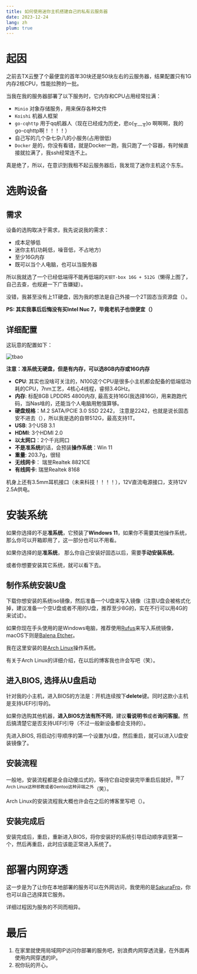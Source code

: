 ```yaml
---
title: 如何使用迷你主机搭建自己的私有云服务器
date: 2023-12-24
lang: zh
plum: true
---
```

# 起因
之前去TX云整了个最便宜的首年30块还是50块左右的云服务器，结果配置只有1G内存2核CPU，性能拉胯的一批。

当我在我的服务器部署了以下服务时，它内存和CPU占用经常拉满：
- `Minio` 对象存储服务，用来保存各种文件
- `Koishi` 机器人框架
- `go-cqhttp` 用于qq机器人（现在已经成为历史，悲o(╥﹏╥)o 啊啊啊，我的go-cqhttp啊！！！！）
- 自己写的几个杂七杂八的小服务(占用很低)
- `Docker` 是的，你没有看错，就是Docker一跑，我只跑了一个容器，有时候直接就拉满了，我ssh经常连不上。

真是绝了，所以，在意识到我租不起云服务器后，我发现了迷你主机这个东东。

# 选购设备

## 需求
设备的选购取决于需求，我先说说我的需求：
- 成本足够低
- 迷你主机(功耗低，噪音低，不占地方)
- 至少16G内存
- 既可以当个人电脑，也可以当服务器

所以我就选了一个已经低端得不能再低端的`天钡T-box 16G + 512G`（懒得上图了，自己去查，也规避一下广告嫌疑）。

没错，我甚至没有上1T硬盘，因为我的想法是自己外接一个2T固态当资源盘（）。

**PS: 其实我事后后悔没有买Intel Nuc 7，毕竟老机子也很便宜（）**

## 详细配置

这玩意的配置如下：

![tbao](/images/posts/tbao-tbox.png)

**注意：准系统无硬盘，但是有内存，可以选8GB内存或16G内存**

- **CPU**: 其实也没啥可关注的，N100这个CPU是很多小主机都会配备的低端低功耗的CPU，7nm工艺，4核心4线程，睿频3.4GHz。
- **内存**: 标配8GB LPDDR5 4800内存, 最高支持16G(我选择16G)，用来跑跑代码，当Nas啥的，还能当个人电脑用勉强算够。
- **硬盘规格**：M.2 SATA/PCIE 3.0 SSD 2242， 注意是2242，也就是说长固态安不进去（），所以我是选的自带512G，最高支持1T。
- **USB**: 3个USB 3.1
- **HDMI**: 3个HDMI 2.0
- **以太网口**：2个千兆网口
- **不是准系统**的话，会预装**操作系统**：Win 11
- **重量**: 203.7g，很轻
- **无线网卡**： 瑞昱Realtek 8821CE
- **有线网卡**: 瑞昱Realtek 8168

机身上还有3.5mm耳机接口（未来科技！！！！），12V直流电源接口，支持12V 2.5A供电。


# 安装系统
如果你选择的不是**准系统**，它预装了**Windows 11**，如果你不需要其他操作系统，那么你可以开箱即用了，这一部分也可以不用看。

如果你选择的是**准系统**， 那么你自己安装好固态以后，需要**手动安装系统**。

或者你想要安装其它系统，就可以看下去。

## 制作系统安装U盘
下载你想安装的系统iso镜像，然后准备一个U盘来写入镜像（注意U盘会被格式化掉，建议准备一个空U盘或者不用的U盘，推荐至少8G的，实在不行可以用4G的来试试）。

如果你现在手头使用的是Windows电脑，推荐使用[Rufus](https://github.com/pbatard/rufus)来写入系统镜像，macOS下则是[Balena Etcher](https://github.com/balena-io/etcher)。

我在这里安装的是<a href="https://archlinux.org/" target="_blank"><span i-logos-archlinux/>Arch Linux</a>操作系统。

有关于Arch Linux的详细介绍，在以后的博客我也许会写吧（笑）。

## 进入BIOS, 选择从U盘启动
针对我的小主机，进入BIOS的方法是：开机连续按下**delete**键。同时这款小主机是支持UEFI引导的。

如果你选购其他机器，**进入BIOS方法有所不同**，建议**看说明书**或者**询问客服**。然后搞清楚它是否支持UEFI引导（不过一般新设备都会支持的）。

先进入BIOS, 将启动引导顺序的第一个设置为U盘，然后重启，就可以进入U盘安装镜像了。

## 安装流程
一般地，安装流程都是全自动傻瓜式的，等待它自动安装完毕重启后就好。<sup>除了Arch Linux这种邪教或者Gentoo这种异端之外</sup>（笑）。

Arch Linux的安装流程我大概也许会在之后的博客里写吧（）。

## 安装完成后
安装完成后，重启，重新进入BIOS，将你安装好的系统引导启动顺序调至第一个，然后再重启，此时应该能正常进入系统了。


# 部署内网穿透
这一步是为了让你在本地部署的服务可以在外网访问，我使用的是[SakuraFrp](https://www.natfrp.com/)，你也可以自己选择其它服务。

详细过程因为服务的不同而相异。

# 最后
1. 在家里就使用局域网IP访问你部署的服务吧，别浪费内网穿透流量，在外面再使用内网穿透的IP。
2. 祝你玩的开心。